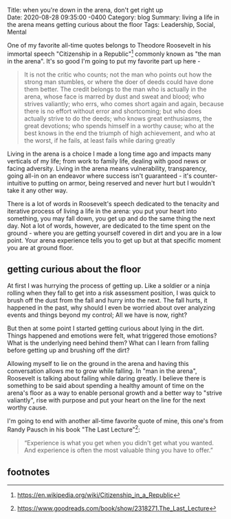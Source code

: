 Title: when you're down in the arena, don't get right up  
Date:   2020-08-28 09:35:00 -0400
Category: blog
Summary: living a life in the arena means getting curious about the floor
Tags: Leadership, Social, Mental


One of my favorite all-time quotes belongs to Theodore Roosevelt in his immortal speech "Citizenship in a Republic"[^1] commonly known as "the man in the arena". It's so good I'm going to put my favorite part up here - 

> It is not the critic who counts; not the man who points out how the  strong man stumbles, or where the doer of deeds could have done them better. The credit belongs to the man who is actually in the arena, whose face is marred by dust and sweat and blood; who strives valiantly; who errs, who comes short again and again, because there is no effort without error and shortcoming; but who does actually strive to do the deeds; who knows great enthusiasms, the great devotions; who spends himself in a worthy cause; who at the best knows in the end the triumph of high achievement, and who at the worst, if he fails, at least fails while daring greatly

Living in the arena is a choice I made a long time ago and impacts many verticals of my life; from work to family life, dealing with good news or facing adversity. Living in the arena means vulnerability, transparency, going all-in on an endeavor where success isn't guaranteed - it's counter-intuitive to putting on armor, being reserved and never hurt but I wouldn't take it any other way. 

There is a lot of words in Roosevelt's speech dedicated to the tenacity and iterative process of living a life in the arena: you put your heart into something, you may fall down, you get up and do the same thing the next day. Not a lot of words, however, are dedicated to the time spent on the ground - where you are getting yourself covered in dirt and you are in a low point. Your arena experience tells you to get up but at that specific moment you are at ground floor. 

## getting curious about the floor 

At first I was hurrying the process of getting up. Like a soldier or a ninja rolling when they fall to get into a risk assessment position, I was quick to brush off the dust from the fall and hurry into the next. The fall hurts, it happened in the past, why should I even be worried about over analyzing events and things beyond my control; All we have is now, right?

But then at some point I started getting curious about lying in the dirt. Things happened and emotions were felt, what triggered those emotions? What is the underlying need behind them? What can I learn from falling before getting up and brushing off the dirt?

Allowing myself to lie on the ground in the arena and having this conversation allows me to grow while falling. In "man in the arena", Roosevelt is talking about failing while daring greatly. I believe there is something to be said about spending a healthy amount of time on the arena's floor as a way to enable personal growth and a better way to "strive valiantly", rise with purpose and put your heart on the line for the next worthy cause. 

I'm going to end with another all-time favorite quote of mine, this one's from Randy Pausch in his book "The Last Lecture"[^2]:

> “Experience is what you get when you didn't get what you wanted. And experience is often the most valuable thing you have to offer.”

## footnotes 

[^1]: https://en.wikipedia.org/wiki/Citizenship_in_a_Republic
[^2]: https://www.goodreads.com/book/show/2318271.The_Last_Lecture

